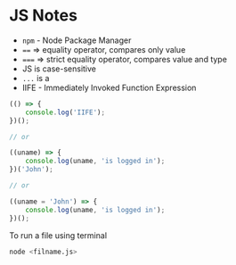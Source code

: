 # JS Notes

- `npm` - Node Package Manager
- `==` => equality operator, compares only value
- `===` => strict equality operator, compares value and type
- JS is case-sensitive
- `...` is a 
- IIFE - Immediately Invoked Function Expression
```javascript
(() => {
    console.log('IIFE');
})();

// or

((uname) => {
    console.log(uname, 'is logged in');
})('John');

// or

((uname = 'John') => {
    console.log(uname, 'is logged in');
})();
```



To run a file using terminal
```bash
node <filname.js>
```
